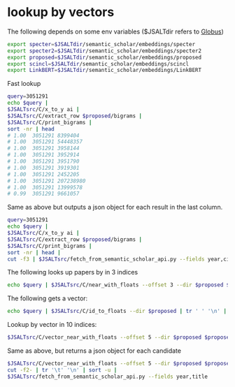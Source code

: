 # lookup by vectors

The following depends on some env variables ($JSALTdir refers to <a
href="https://app.globus.org/file-manager?origin_id=1ef9019c-eac0-11ed-9ba9-c9bb788c490e&origin_path=%2F~%2F">Globus</a>)

```sh
export specter=$JSALTdir/semantic_scholar/embeddings/specter
export specter2=$JSALTdir/semantic_scholar/embeddings/specter2
export proposed=$JSALTdir/semantic_scholar/embeddings/proposed
export scincl=$JSALTdir/semantic_scholar/embeddings/scincl
export LinkBERT=$JSALTdir/semantic_scholar/embeddings/LinkBERT
```

Fast lookup


```sh
query=3051291
echo $query |
$JSALTsrc/C/x_to_y ai | 
$JSALTsrc/C/extract_row $proposed/bigrams |
$JSALTsrc/C/print_bigrams | 
sort -nr | head 
# 1.00	3051291	8399404
# 1.00	3051291	54448357
# 1.00	3051291	3958144
# 1.00	3051291	3952914
# 1.00	3051291	3951790
# 1.00	3051291	3919301
# 1.00	3051291	2452205
# 1.00	3051291	207238980
# 1.00	3051291	13999578
# 0.99	3051291	9661057
```

Same as above but outputs a json object
for each result in the last column.

```sh
query=3051291
echo $query |
$JSALTsrc/C/x_to_y ai | 
$JSALTsrc/C/extract_row $proposed/bigrams |
$JSALTsrc/C/print_bigrams | 
sort -nr | head | 
cut -f3 | $JSALTsrc/fetch_from_semantic_scholar_api.py --fields year,citationCount,title
```

The following looks up papers by in 3 indices

```sh
echo $query | $JSALTsrc/C/near_with_floats --offset 3 --dir $proposed $proposed/idx.1[012].i
```

The following gets a vector:

```sh
echo $query | $JSALTsrc/C/id_to_floats --dir $proposed | tr ' ' '\n' | awk 'NR >= 3' | x_to_y af > /tmp/vec
```

Lookup by vector in 10 indices:

```sh
$JSALTsrc/C/vector_near_with_floats --offset 5 --dir $proposed $proposed/idx.1?.i <  /tmp/vec 
```

Same as above, but returns a json object for each candidate

```sh
$JSALTsrc/C/vector_near_with_floats --offset 5 --dir $proposed $proposed/idx.1?.i <  /tmp/vec | 
cut -f2- | tr '\t' '\n' | sort -u | 
$JSALTsrc/fetch_from_semantic_scholar_api.py --fields year,title
```
